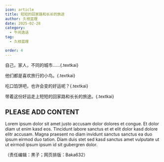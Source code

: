 ```yaml
---
icon: article
title: 短短的回家路和长长的旅途
author: 久枝蓝理
date: 2025-02-28
category:
  - 午间逸话
tag:
  - 久枝蓝理

order: 4
---
```


自己，家人，不同的城市……{.textkai}

他们都是喜欢旅行的小鸟。{.textkai}

吃口馅饼吧，也许会变的好运呢？{.textkai}

带着这份好运走上短短的回家路和长长的旅途。{.textkai}

<!-- more -->

## PLEASE ADD CONTENT

Lorem ipsum dolor sit amet justo accusam dolor dolores et congue. Et dolor diam ut enim kasd eos. Tincidunt labore sanctus et et elit dolor kasd dolore elitr accusam. Magna praesent no diam invidunt sanctus sanctus ea duo ipsum eirmod duo tation. Diam duis stet sed kasd sanctus amet vulputate ut ut eirmod ipsum ipsum id sit gubergren dolor.<eod />

（责任编辑：黒子；网页排版：Baka632）

<FakeAds />